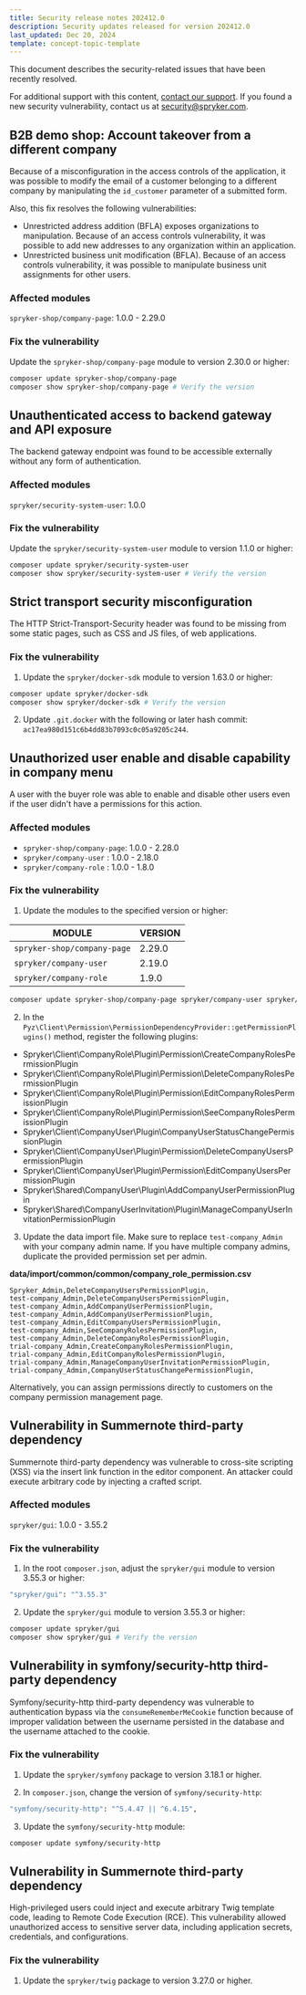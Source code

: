 ```yaml
---
title: Security release notes 202412.0
description: Security updates released for version 202412.0
last_updated: Dec 20, 2024
template: concept-topic-template
---
```


This document describes the security-related issues that have been recently resolved.

For additional support with this content, [contact our support](https://support.spryker.com/). If you found a new security vulnerability, contact us at [security@spryker.com](mailto:security@spryker.com).

## B2B demo shop: Account takeover from a different company

Because of a misconfiguration in the access controls of the application, it was possible to modify the email of a customer belonging to a different company by manipulating the `id_customer` parameter of a submitted form.

Also, this fix resolves the following vulnerabilities:
* Unrestricted address addition (BFLA) exposes organizations to manipulation. Because of an access controls vulnerability, it was possible to add new addresses to any organization within an application.
* Unrestricted business unit modification (BFLA). Because of an access controls vulnerability, it was possible to manipulate business unit assignments for other users.

### Affected modules

`spryker-shop/company-page`: 1.0.0 - 2.29.0

### Fix the vulnerability

Update the `spryker-shop/company-page` module to version 2.30.0 or higher:

```bash
composer update spryker-shop/company-page
composer show spryker-shop/company-page # Verify the version
```

## Unauthenticated access to backend gateway and API exposure

The backend gateway endpoint was found to be accessible externally without any form of authentication.

### Affected modules

`spryker/security-system-user`: 1.0.0

### Fix the vulnerability

Update the `spryker/security-system-user` module to version 1.1.0 or higher:

```bash
composer update spryker/security-system-user
composer show spryker/security-system-user # Verify the version
```

## Strict transport security misconfiguration

The HTTP Strict-Transport-Security header was found to be missing from some static pages, such as CSS and JS files, of web applications.

### Fix the vulnerability

1. Update the `spryker/docker-sdk` module to version 1.63.0 or higher:

```bash
composer update spryker/docker-sdk
composer show spryker/docker-sdk # Verify the version
```

2. Update `.git.docker` with the following or later hash commit: `ac17ea980d151c6b4dd83b7093c0c05a9205c244`.

## Unauthorized user enable and disable capability in company menu

A user with the buyer role was able to enable and disable other users even if the user didn't have a permissions for this action.

### Affected modules

* `spryker-shop/company-page`: 1.0.0 - 2.28.0
* `spryker/company-user` : 1.0.0 - 2.18.0
* `spryker/company-role` : 1.0.0 - 1.8.0

### Fix the vulnerability

1. Update the modules to the specified version or higher:

| MODULE | VERSION |
| - | - |
| `spryker-shop/company-page`| 2.29.0 |
| `spryker/company-user` | 2.19.0 |
| `spryker/company-role` |  1.9.0 |

```bash
composer update spryker-shop/company-page spryker/company-user spryker/company-role
```

2. In the `Pyz\Client\Permission\PermissionDependencyProvider::getPermissionPlugins()` method, register the following plugins:
* Spryker\Client\CompanyRole\Plugin\Permission\CreateCompanyRolesPermissionPlugin
* Spryker\Client\CompanyRole\Plugin\Permission\DeleteCompanyRolesPermissionPlugin
* Spryker\Client\CompanyRole\Plugin\Permission\EditCompanyRolesPermissionPlugin
* Spryker\Client\CompanyRole\Plugin\Permission\SeeCompanyRolesPermissionPlugin
* Spryker\Client\CompanyUser\Plugin\CompanyUserStatusChangePermissionPlugin
* Spryker\Client\CompanyUser\Plugin\Permission\DeleteCompanyUsersPermissionPlugin
* Spryker\Client\CompanyUser\Plugin\Permission\EditCompanyUsersPermissionPlugin
* Spryker\Shared\CompanyUser\Plugin\AddCompanyUserPermissionPlugin
* Spryker\Shared\CompanyUserInvitation\Plugin\ManageCompanyUserInvitationPermissionPlugin

3. Update the data import file. Make sure to replace `test-company_Admin` with your company admin name. If you have multiple company admins, duplicate the provided permission set per admin.

**data/import/common/common/company_role_permission.csv**
```csv
Spryker_Admin,DeleteCompanyUsersPermissionPlugin,
test-company_Admin,DeleteCompanyUsersPermissionPlugin,
test-company_Admin,AddCompanyUserPermissionPlugin,
test-company_Admin,AddCompanyUserPermissionPlugin,
test-company_Admin,EditCompanyUsersPermissionPlugin,
test-company_Admin,SeeCompanyRolesPermissionPlugin,
test-company_Admin,DeleteCompanyRolesPermissionPlugin,
trial-company_Admin,CreateCompanyRolesPermissionPlugin,
trial-company_Admin,EditCompanyRolesPermissionPlugin,
trial-company_Admin,ManageCompanyUserInvitationPermissionPlugin,
trial-company_Admin,CompanyUserStatusChangePermissionPlugin,
```

Alternatively, you can assign permissions directly to customers on the company permission management page.

## Vulnerability in Summernote third-party dependency

Summernote third-party dependency was vulnerable to cross-site scripting (XSS) via the insert link function in the editor component. An attacker could execute arbitrary code by injecting a crafted script.

### Affected modules

`spryker/gui`: 1.0.0 - 3.55.2

### Fix the vulnerability

1. In the root `composer.json`, adjust the `spryker/gui` module to version 3.55.3 or higher:

```bash
"spryker/gui": "^3.55.3"
```

2. Update the `spryker/gui` module to version 3.55.3 or higher:

```bash
composer update spryker/gui
composer show spryker/gui # Verify the version
```

## Vulnerability in symfony/security-http third-party dependency

Symfony/security-http third-party dependency was vulnerable to authentication bypass via the `consumeRememberMeCookie` function because of improper validation between the username persisted in the database and the username attached to the cookie.

### Fix the vulnerability

1. Update the `spryker/symfony` package to version 3.18.1 or higher.

2. In `composer.json`, change the version of `symfony/security-http`:

```bash
"symfony/security-http": "^5.4.47 || ^6.4.15",
```

3. Update the `symfony/security-http` module:

```bash
composer update symfony/security-http
```

## Vulnerability in Summernote third-party dependency

High-privileged users could inject and execute arbitrary Twig template code, leading to Remote Code Execution (RCE). This vulnerability allowed unauthorized access to sensitive server data, including application secrets, credentials, and configurations.

### Fix the vulnerability

1. Update the `spryker/twig` package to version 3.27.0 or higher.
